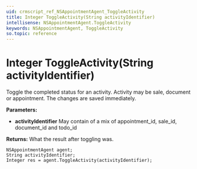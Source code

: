 ```yaml
---
uid: crmscript_ref_NSAppointmentAgent_ToggleActivity
title: Integer ToggleActivity(String activityIdentifier)
intellisense: NSAppointmentAgent.ToggleActivity
keywords: NSAppointmentAgent, ToggleActivity
so.topic: reference
---
```


# Integer ToggleActivity(String activityIdentifier)

Toggle the completed status for an activity. Activity may be sale, document or appointment. The changes are saved immediately. 

**Parameters:**
 - **activityIdentifier** May contain of a mix of appointment_id, sale_id, document_id and todo_id

**Returns:** What the result after toggling was.

```crmscript
NSAppointmentAgent agent;
String activityIdentifier;
Integer res = agent.ToggleActivity(activityIdentifier);
```

